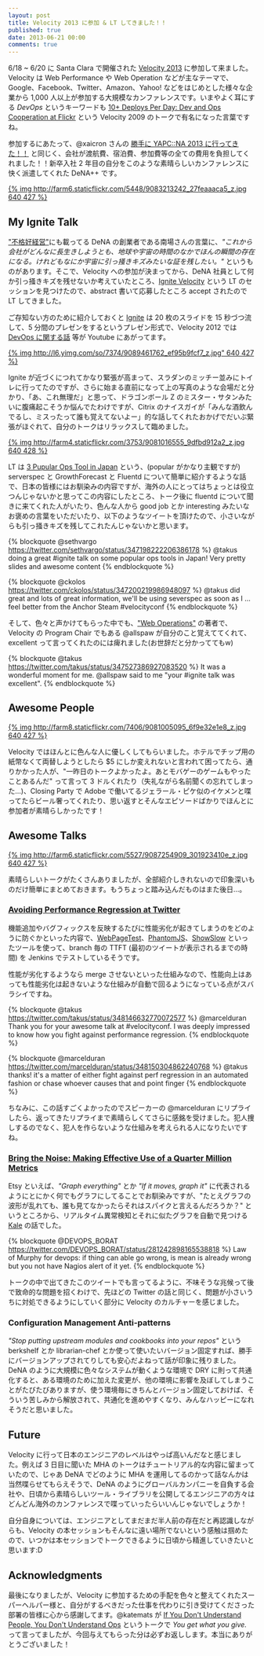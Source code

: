 ```yaml
---
layout: post
title: Velocity 2013 に参加 & LT してきました！！
published: true
date: 2013-06-21 00:00
comments: true
---
```


6/18 ~ 6/20 に Santa Clara で開催された [Velocity 2013](http://velocityconf.com/velocity2013/) に参加して来ました。Velocity は Web Performance や Web Operation などが主なテーマで、Google、Facebook、Twitter、Amazon、Yahoo! などをはじめとした様々な企業から 1,000 人以上が参加する大規模なカンファレンスです。いまやよく耳にする *DevOps* というキーワードも [10+ Deploys Per Day: Dev and Ops Cooperation at Flickr](http://www.youtube.com/watch?v=LdOe18KhtT4) という Velocity 2009 のトークで有名になった言葉ですね。

参加するにあたって、@xaicron さんの [勝手に YAPC::NA 2013 に行ってきた！！](http://blog.livedoor.jp/xaicron/archives/54515196.html) と同じく、会社が渡航費、宿泊費、参加費等の全ての費用を負担してくれました！！新卒入社 2 年目の自分をこのような素晴らしいカンファレンスに快く派遣してくれた DeNA++ です。

[{% img http://farm6.staticflickr.com/5448/9083213242_27feaaaca5_z.jpg 640 427 %}](http://www.flickr.com/photos/oreillyconf/9083213242/in/set-72157634209656690/)

## My Ignite Talk

["不格好経営"](http://www.amazon.co.jp/exec/obidos/ASIN/4532318955/takus-22/ref=nosim)にも載ってる DeNA の創業者である南場さんの言葉に、*"これから会社がどんなに長生きしようとも、地球や宇宙の時間のなかでほんの瞬間の存在になる。けれどもなにか宇宙に引っ掻きキズみたいな証を残したい。"* というものがあります。そこで、Velocity への参加が決まってから、DeNA 社員として何か引っ掻きキズを残せないか考えていたところ、[Ignite Velocity](http://velocityconf.com/velocity2013/public/schedule/detail/29483) という LT のセッションを見つけたので、abstract 書いて応募したところ accept されたので LT してきました。

ご存知ない方のために紹介しておくと [Ignite](http://igniteshow.com/) は 20 枚のスライドを 15 秒づつ流して、5 分間のプレゼンをするというプレゼン形式で、Velocity 2012 では [DevOps に関する話](http://www.youtube.com/watch?v=Xfu47E5MkJo) 等が Youtube にあがってます。

[{% img http://l6.yimg.com/so/7374/9089461762_ef95b9fcf7_z.jpg" 640 427 %}](http://www.flickr.com/photos/oreillyconf/9089461762/)

Ignite が近づくにつれてかなり緊張が高まって、スラダンのミッチー並みにトイレに行ってたのですが、さらに始まる直前になって上の写真のような会場だと分かり、「あ、これ無理だ」と思って、ドラゴンボール Z のミスター・サタンみたいに腹痛起こそうか悩んでたわけですが、Citrix のナイスガイが「みんな酒飲んでるし、ミスったって誰も覚えてないよー」的な話してくれたおかげでだいぶ緊張がほぐれて、自分のトークはリラックスして臨めました。

[{% img http://farm4.staticflickr.com/3753/9081016555_9dfbd912a2_z.jpg 640 428 %}](http://www.flickr.com/photos/oreillyconf/9081016555/)

LT は [3 Pupular Ops Tool in Japan](https://speakerdeck.com/takus/3-popular-ops-tools-in-japan) という、(popular がかなり主観ですが) serverspec と GrowthForecast と Fluentd について簡単に紹介するような話で、日本の皆様にはお馴染みの内容ですが、海外の人にとってはちょっとは役立つんじゃないかと思ってこの内容にしたところ、トーク後に fluentd について聞きに来てくれた人がいたり、色んな人から good job とか interesting みたいなお褒めの言葉をいただいたり、以下のようなツイートを頂けたので、小さいながらも引っ掻きキズを残してこれたんじゃないかと思います。

{% blockquote @sethvargo https://twitter.com/sethvargo/status/347198222206386178 %}
@takus doing a great #ignite talk on some popular ops tools in Japan! Very pretty slides and awesome content
{% endblockquote %}

{% blockquote @ckolos https://twitter.com/ckolos/status/347200219986948097 %}
@takus did great and lots of great information, we'll be using severspec as soon as I ... feel better from the Anchor Steam  #velocityconf
{% endblockquote %}

そして、色々と声かけてもらった中でも、["Web Operations"](http://www.amazon.co.jp/exec/obidos/ASIN/4873114934/takus-22/ref=nosim) の著者で、Velocity の Program Chair でもある @allspaw が自分のこと覚えててくれて、excellent って言ってくれたのには痺れました(お世辞だと分かっててもw)

{% blockquote @takus https://twitter.com/takus/status/347527386927083520 %}
It was a wonderful moment for me. @allspaw said to me "your #ignite talk was excellent".
{% endblockquote %}

## Awesome People

[{% img http://farm8.staticflickr.com/7406/9081005095_6f9e32e1e8_z.jpg 640 427 %}](http://www.flickr.com/photos/oreillyconf/9081005095/)

Velocity ではほんとに色んな人に優しくしてもらいました。ホテルでチップ用の紙幣なくて両替しようとしたら $5 にしか変えれないと言われて困ってたら、通りかかった人が、"一昨日のトークよかったよ。あとモバゲーのゲームもやったことあるんだ" って言って 3 ドルくれたり（失礼ながら名前聞くの忘れてしまった...)、Closing Party で Adobe で働いてるジェラール・ピケ似のイケメンと喋ってたらビール奢ってくれたり、思い返すとそんなエピソードばかりでほんとに参加者が素晴らしかったです！

## Awesome Talks

[{% img http://farm6.staticflickr.com/5527/9087254909_301923410e_z.jpg 640 427 %}](http://www.flickr.com/photos/oreillyconf/9087254909/)

素晴らしいトークがたくさんありましたが、全部紹介しきれないので印象深いものだけ簡単にまとめておきます。もうちょっと踏み込んだものはまた後日...。

### [Avoiding Performance Regression at Twitter](http://cdn.oreillystatic.com/en/assets/1/event/94/Avoiding%20Performance%20Regression%20at%20Twitter%20Presentation.pdf)

機能追加やバグフィックスを反映するたびに性能劣化が起きてしまうのをどのように防ぐかといった内容で、[WebPageTest](http://webpagetest.org)、[PhantomJS](http://phantomjs.org)、[ShowSlow](http://showslow.com) といったツールを使って、branch 毎の TTFT (最初のツイートが表示されるまでの時間) を Jenkins でテストしているそうです。

性能が劣化するようなら merge させないといった仕組みなので、性能向上はあっても性能劣化は起きないような仕組みが自動で回るようになっている点がスバラシイですね。

{% blockquote @takus https://twitter.com/takus/status/348146632770072577 %} 
@marcelduran Thank you for your awesome talk at #velocityconf. I was deeply impressed to know how you fight against performance regression.
{% endblockquote %}

{% blockquote @marcelduran https://twitter.com/marcelduran/status/348150304862240768 %}
@takus thanks! it's a matter of either fight against perf regression in an automated fashion or chase whoever causes that and point finger
{% endblockquote %}

ちなみに、この話すごくよかったのでスピーカーの @marcelduran にリプライしたら、返ってきたリプライまで素晴らしくてさらに感銘を受けました。犯人捜しするのでなく、犯人を作らないような仕組みを考えられる人になりたいですね。

### [Bring the Noise: Making Effective Use of a Quarter Million Metrics](https://speakerdeck.com/astanway/bring-the-noise-continuously-deploying-under-a-hailstorm-of-metrics)

Etsy といえば、*"Graph everything"* とか *"If it moves, graph it"* に代表されるようにとにかく何でもグラフにしてることでお馴染みですが、"たとえグラフの波形が乱れても、誰も見てなかったらそれはスパイクと言えるんだろうか？" というところから、リアルタイム異常検知とそれに似たグラフを自動で見つける [Kale](http://codeascraft.com/2013/06/11/introducing-kale/) の話でした。

{% blockquote @DEVOPS_BORAT https://twitter.com/DEVOPS_BORAT/status/281242898165538818 %}
Law of Murphy for devops: if thing can able go wrong, is mean is already wrong but you not have Nagios alert of it yet.
{% endblockquote %}

トークの中で出てきたこのツイートでも言ってるように、不味そうな兆候って後で致命的な問題を招くわけで、先ほどの Twitter の話と同じく、問題が小さいうちに対処できるようにしていく部分に Velocity のカルチャーを感じました。

### Configuration Management Anti-patterns

*"Stop putting upstream modules and cookbooks into your repos"* という berkshelf とか librarian-chef とか使って使いたいバージョン固定すれば、勝手にバージョンアップされてりしても安心だよねって話が印象に残りました。DeNA のように大規模に色々なシステムが動くような環境で DRY に則って共通化すると、ある環境のために加えた変更が、他の環境に影響を及ぼしてしまうことがたびたびありますが、使う環境毎にきちんとバージョン固定しておけば、そういう苦しみから解放されて、共通化を進めやすくなり、みんなハッピーになれそうだと思いました。

## Future  

Velocity に行って日本のエンジニアのレベルはやっぱ高いんだなと感じました。例えば 3 日目に聞いた MHA のトークはチュートリアル的な内容に留まっていたので、じゃあ DeNA でどのように MHA を運用してるのかって話なんかは当然喋らせてもらえそうで、DeNA のようにグローバルカンパニーを自負する会社や、日頃から素晴らしいツール・ライブラリを公開してるエンジニアの方々はどんどん海外のカンファレンスで喋っていったらいいんじゃないでしょうか！

自分自身については、エンジニアとしてまだまだ半人前の存在だと再認識しながらも、Velocity の本セッションもそんなに遠い場所でないという感触は掴めたので、いつかは本セッションでトークできるように日頃から精進していきたいと思います:D

## Acknowledgments

最後になりましたが、Velocity に参加するための手配を色々と整えてくれたスーパーヘルパー様と、自分がするべきだった仕事を代わりに引き受けてくださった部署の皆様に心から感謝してます。@katemats が [If You Don't Understand People, You Don't Understand Ops](http://www.youtube.com/watch?v=RGFGdFS_3Cc) というトークで *You get what you give.* って言ってましたが、今回与えてもらった分は必ずお返しします。本当にありがとうございました！
